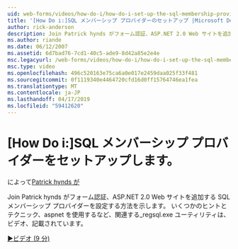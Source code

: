 ```yaml
---
uid: web-forms/videos/how-do-i/how-do-i-set-up-the-sql-membership-provider
title: '[How Do i:]SQL メンバーシップ プロバイダーのセットアップ |Microsoft Docs'
author: rick-anderson
description: Join Patrick hynds がフォーム認証、ASP.NET 2.0 Web サイトを追加する SQL メンバーシップ プロバイダーを設定する方法を示します。 いくつかのヒントがある.
ms.author: riande
ms.date: 06/12/2007
ms.assetid: 6d7bad76-7cd1-40c5-ade9-8d42a85e2e4e
msc.legacyurl: /web-forms/videos/how-do-i/how-do-i-set-up-the-sql-membership-provider
msc.type: video
ms.openlocfilehash: 496c520163e75ca6a0e017e2459daa025f33f481
ms.sourcegitcommit: 0f1119340e4464720cfd16d0ff15764746ea1fea
ms.translationtype: MT
ms.contentlocale: ja-JP
ms.lasthandoff: 04/17/2019
ms.locfileid: "59412620"
---
```

# <a name="how-do-i-set-up-the-sql-membership-provider"></a>[How Do i:]SQL メンバーシップ プロバイダーをセットアップします。

によって[Patrick hynds が](https://twitter.com/patrickhynds)

Join Patrick hynds がフォーム認証、ASP.NET 2.0 Web サイトを追加する SQL メンバーシップ プロバイダーを設定する方法を示します。 いくつかのヒントとテクニック、aspnet を使用するなど、関連する\_regsql.exe ユーティリティは、ビデオ、記載されています。

[&#9654;ビデオ (9 分)](https://channel9.msdn.com/Blogs/ASP-NET-Site-Videos/how-do-i-set-up-the-sql-membership-provider)
